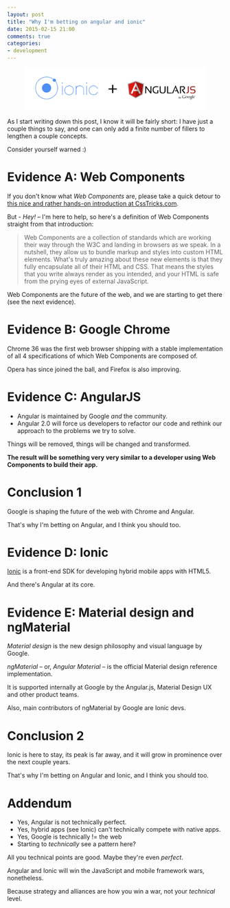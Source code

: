 ```yaml
---
layout: post
title: "Why I'm betting on angular and ionic"
date: 2015-02-15 21:00
comments: true
categories:
- development
---
```


<figure class="text-center">
    <img src="/images/posts/2015-02-15-why-i-m-betting-on-angular-and-ionic/ionic-angular.png" alt="Ionic + Angular" class="img-thumbnail" />
</figure>

As I start writing down this post, I know it will be fairly short: I have just a couple things to say, and one can only add a finite number of fillers to lengthen a couple concepts.

Consider yourself warned :)

# Evidence A: Web Components

If you don't know what *Web Components* are, please take a quick detour to [this nice and rather hands-on introduction at CssTricks.com](http://css-tricks.com/modular-future-web-components/).

But - *Hey!* – I'm here to help, so here's a definition of Web Components straight from that introduction:

> Web Components are a collection of standards which are working their way through the W3C and landing in browsers as we speak. In a nutshell, they allow us to bundle markup and styles into custom HTML elements. What's truly amazing about these new elements is that they fully encapsulate all of their HTML and CSS. That means the styles that you write always render as you intended, and your HTML is safe from the prying eyes of external JavaScript.

Web Components are the future of the web, and we are starting to get there (see the next evidence).

# Evidence B: Google Chrome

Chrome 36 was the first web browser shipping with a stable implementation of all 4 specifications of which Web Components are composed of.

Opera has since joined the ball, and Firefox is also improving.

# Evidence C: AngularJS

* Angular is maintained by Google *and* the community.
* Angular 2.0 will force us developers to refactor our code and rethink our approach to the problems we try to solve.

Things will be removed, things will be changed and transformed.

**The result will be something very very similar to a developer using Web Components to build their app.**

# Conclusion 1

Google is shaping the future of the web with Chrome and Angular.

That's why I'm betting on Angular, and I think you should too.

# Evidence D: Ionic

[Ionic](http://ionicframework.com/) is a front-end SDK for developing hybrid mobile apps with HTML5.

And there's Angular at its core.

# Evidence E: Material design and ngMaterial

*Material design* is the new design philosophy and visual language by Google.

*ngMaterial* – or, *Angular Material* – is the official Material design reference implementation.

It is supported internally at Google by the Angular.js, Material Design UX and other product teams.

Also, main contributors of ngMaterial by Google are Ionic devs.

# Conclusion 2

Ionic is here to stay, its peak is far away, and it will grow in prominence over the next couple years.

That's why I'm betting on Angular and Ionic, and I think you should too.

# Addendum

* Yes, Angular is not technically perfect.
* Yes, hybrid apps (see Ionic) can't technically compete with native apps.
* Yes, Google is technically != the web
* Starting to *technically* see a pattern here?

All you technical points are good. Maybe they're even *perfect*.

Angular and Ionic will win the JavaScript and mobile framework wars, nonetheless.

Because strategy and alliances are how you win a war, not your *technical* level.
